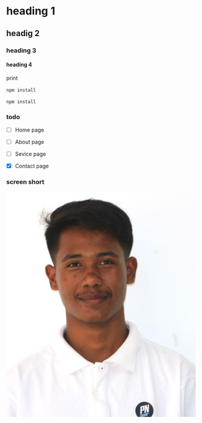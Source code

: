 # heading 1
## headig 2
### heading 3
#### heading 4
print 

`npm install`

`npm install`

### todo
- [ ] Home page

- [ ] About page

- [ ] Sevice page

- [x] Contact page

### screen short
![picture's name](photo_2025-06-26_10-40-38.jpg)